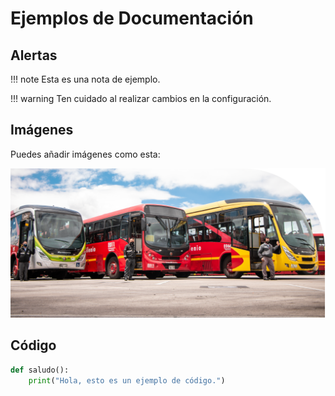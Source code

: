 # Ejemplos de Documentación

## Alertas

!!! note
    Esta es una nota de ejemplo.

!!! warning
    Ten cuidado al realizar cambios en la configuración.

## Imágenes

Puedes añadir imágenes como esta:

![Ejemplo de Imagen](../img/ejemplo.png)

## Código

```python
def saludo():
    print("Hola, esto es un ejemplo de código.")
```


